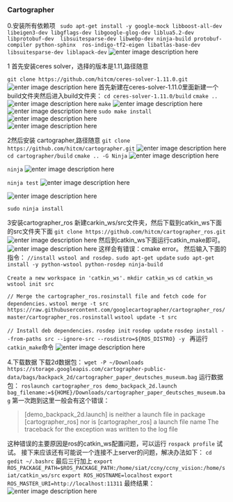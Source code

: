 ### Cartographer
0.安装所有依赖项
``` sudo apt-get install -y google-mock libboost-all-dev  libeigen3-dev libgflags-dev libgoogle-glog-dev liblua5.2-dev libprotobuf-dev  libsuitesparse-dev libwebp-dev ninja-build protobuf-compiler python-sphinx  ros-indigo-tf2-eigen libatlas-base-dev libsuitesparse-dev liblapack-dev``` ![enter image description here](https://github.com/Fuyi-Huang/ES2016_14353091/blob/master/images/ROS/9.png?raw=true)

1 首先安装ceres solver，选择的版本是1.11,路径随意

```git clone https://github.com/hitcm/ceres-solver-1.11.0.git```
![enter image description here](https://github.com/Fuyi-Huang/ES2016_14353091/blob/master/images/Cartographer/2.png?raw=true)
首先新建在ceres-solver-1.11.0里面新建一个build文件夹然后进入build文件夹：
```cd ceres-solver-1.11.0/build```
```cmake ..```
![enter image description here](https://github.com/Fuyi-Huang/ES2016_14353091/blob/master/images/Cartographer/3.png?raw=true)
```make```
![enter image description here](https://github.com/Fuyi-Huang/ES2016_14353091/blob/master/images/Cartographer/4.png?raw=true)
![enter image description here](https://github.com/Fuyi-Huang/ES2016_14353091/blob/master/images/Cartographer/5.png?raw=true)
```sudo make install```
![enter image description here](https://github.com/Fuyi-Huang/ES2016_14353091/blob/master/images/Cartographer/6.png?raw=true)
<br>
![enter image description here](https://github.com/Fuyi-Huang/ES2016_14353091/blob/master/images/Cartographer/7.png?raw=true)


2然后安装 cartographer,路径随意
```git clone https://github.com/hitcm/cartographer.git```
![enter image description here](https://github.com/Fuyi-Huang/ES2016_14353091/blob/master/images/Cartographer/8.png?raw=true)
```cd cartographer/build```
```cmake .. -G Ninja```
![enter image description here](https://github.com/Fuyi-Huang/ES2016_14353091/blob/master/images/Cartographer/9.png?raw=true)

```ninja```
![enter image description here](https://github.com/Fuyi-Huang/ES2016_14353091/blob/master/images/Cartographer/10.png?raw=true)

```ninja test```
![enter image description here](https://github.com/Fuyi-Huang/ES2016_14353091/blob/master/images/Cartographer/11.png?raw=true)

![enter image description here](https://github.com/Fuyi-Huang/ES2016_14353091/blob/master/images/Cartographer/12.png?raw=true)

```sudo ninja install```


3安装cartographer_ros
新建carkin_ws/src文件夹，然后下载到catkin_ws下面的src文件夹下面
```git clone https://github.com/hitcm/cartographer_ros.git```
![enter image description here](https://github.com/Fuyi-Huang/ES2016_14353091/blob/master/images/Cartographer/14.png?raw=true)
然后到catkin_ws下面运行catkin_make即可。
![enter image description here](https://github.com/Fuyi-Huang/ES2016_14353091/blob/master/images/Cartographer/15.png?raw=true)
这样会有错误：cmake error。
然后输入下面的指令：
```//install wstool and rosdep.```
```sudo apt-get update```
```sudo apt-get install -y python-wstool python-rosdep ninja-build```

```Create a new workspace in 'catkin_ws'.```
```mkdir catkin_ws```
```cd catkin_ws```
```wstool init src```

```// Merge the cartographer_ros.rosinstall file and fetch code for dependencies.```
```wstool merge -t src https://raw.githubusercontent.com/googlecartographer/cartographer_ros/master/cartographer_ros.rosinstall```
```wstool update -t src```

```// Install deb dependencies.```
```rosdep init```
```rosdep update```
```rosdep install --from-paths src --ignore-src --rosdistro=${ROS_DISTRO} -y ```
再运行```catkin_make```命令
![enter image description here](https://github.com/Fuyi-Huang/ES2016_14353091/blob/master/images/Cartographer/16.png?raw=true)

4.下载数据
下载2d数据包：
```wget -P ~/Downloads https://storage.googleapis.com/cartographer-public-data/bags/backpack_2d/cartographer_paper_deutsches_museum.bag```
运行数据包：
```roslaunch cartographer_ros demo_backpack_2d.launch bag_filename:=${HOME}/Downloads/cartographer_paper_deutsches_museum.bag```
第一次跑到这里一般会有这个错误：
> [demo_backpack_2d.launch] is neither a launch file in package
[cartographer_ros] nor is [cartographer_ros] a launch file name The traceback
for the exception was written to the log file

这种错误的主要原因是ros的catkin_ws配置问题，可以运行 ```rospack profile``` 试试。
接下来应该还有可能说一个连接不上server的问题，解决办法如下：
```cd```
```gedit ~/.bashrc```
最后三行加上
```export```
```ROS_PACKAGE_PATH=$ROS_PACKAGE_PATH:/home/siat/ccny/ccny_vision:/home/siat/catkin_ws/src```
```export ROS_HOSTNAME=localhost```
```export ROS_MASTER_URI=http://localhost:11311```
最终结果：
![enter image description here](https://github.com/Fuyi-Huang/ES2016_14353091/blob/master/images/Cartographer/17.png?raw=true)
